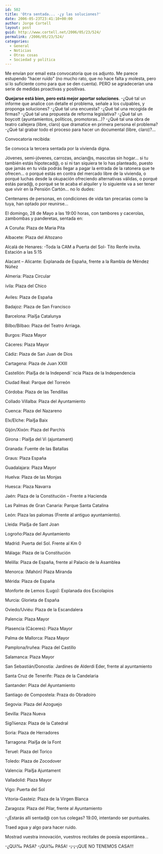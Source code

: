 ```yaml
---
id: 502
title: 'Otra sentada... -¿y las soluciones?'
date: 2006-05-23T23:41:10+00:00
author: Jorge Cortell
layout: post
guid: http://www.cortell.net/2006/05/23/524/
permalink: /2006/05/23/524/
categories:
  - General
  - Noticias
  - Otras cosas
  - Sociedad y polí­tica
---
```

Me enví­an por email esta convocatoria que os adjunto. Me parece estupendo "hacer ruí­do" (no mucho rato, que no hace falta y molesta, pero sí­ lo suficiente como para que se den cuenta). PERO se agradecerí­an una serie de medidas proactivas y positivas.

**Quejarse está bien, pero está mejor aportar soluciones**. -¿Qué tal un informe que analice con detalle el problema, señale a los culpables, y proponga soluciones? -¿Qué tal una encuesta? -¿Qué tal una recogida de firmas? -¿Qué tal una propuesta de reforma legislativa? -¿Qué tal un boycott (ayuntamientos, polí­ticos, promotoras...)? -¿Qué tal una obra de teatro callejera (libre, claro) que dramatice en primera persona el problema? -¿Qué tal grabar todo el proceso para hacer un documental (libre, claro)?...

Convocatoria recibida:

Se convoca la tercera sentada por la vivienda digna.

Jóvenes, semi-jóvenes, carrozas, ancian@s, mascotas sin hogar... si tu también estás hipotecad@, o si ni tan siquiera te lo has planteado, puesto que jamás en tu vida podrás llegar a pagar la entrada de la ratonera que te ofrecen... o porqué estás en contra del mercado libre de la vivienda, o porqué luchas desde la okupación ofreciendo alternativas válidas, o porqué estás parad@, o porqué se te acaba el alquiler y lo siguiente va a ser tener que vivir en la Pensión Cartón... no lo dudes:

Centenares de personas, en condiciones de vida tan precarias como la tuya, han optado por reunirse...

El domingo, 28 de Mayo a las 19:00 horas, con tambores y cacerolas, zambombas y panderetas, sentada en:
  
A Coruña: Plaza de Maria Pita
  
Albacete: Plaza del Altozano
  
Alcalá de Henares: -Toda la CAM a Puerta del Sol- Tito Renfe invita. Estación a las 5:15
  
Alacant – Alicante: Explanada de España, frente a la Rambla de Méndez Núñez
  
Almeria: Plaza Circular
  
ívila: Plaza del Chico
  
Aviles: Plaza de España
  
Badajoz: Plaza de San Francisco
  
Barcelona: Plaí§a Catalunya
  
Bilbo/Bilbao: Plaza del Teatro Arriaga.
  
Burgos: Plaza Mayor
  
Cáceres: Plaza Mayor
  
Cádiz: Plaza de San Juan de Dios
  
Cartagena: Plaza de Juan XXIII
  
Castellón: Plaí§a de la Independí¨ncia Plaza de la Independencia
  
Ciudad Real: Parque del Torreón
  
Córdoba: Plaza de las Tendillas
  
Collado Villalba: Plaza del Ayuntamiento
  
Cuenca: Plaza del Nazareno
  
Elx/Elche: Plaí§a Baix
  
Gijón/Xixón: Plaza del Parchí­s
  
Girona : Plaí§a del Vi (ajuntament)
  
Granada: Fuente de las Batallas
  
Graus: Plaza España
  
Guadalajara: Plaza Mayor
  
Huelva: Plaza de las Monjas
  
Huesca: Plaza Navarra
  
Jaén: Plaza de la Constitución – Frente a Hacienda
  
Las Palmas de Gran Canaria: Parque Santa Catalina
  
León: Plaza las palomas (Frente al antiguo ayuntamiento).
  
Lleida: Plaí§a de Sant Joan
  
Logroño:Plaza del Ayuntamiento
  
Madrid: Puerta del Sol. Frente al Km 0
  
Málaga: Plaza de la Constitución
  
Melilla: Plaza de España, frente al Palacio de la Asamblea
  
Menorca: (Mahón) Plaza Miranda
  
Mérida: Plaza de España
  
Monforte de Lemos (Lugo): Explanada dos Escolapios
  
Murcia: Glorieta de España
  
Oviedo/Uviéu: Plaza de la Escandalera
  
Palencia: Plaza Mayor
  
Plasencia (Cáceres): Plaza Mayor
  
Palma de Mallorca: Plaza Mayor
  
Pamplona/Iruñea: Plaza del Castillo
  
Salamanca: Plaza Mayor
  
San Sebastián/Donostia: Jardines de Alderdi Eder, frente al ayuntamiento
  
Santa Cruz de Tenerife: Plaza de la Candelaria
  
Santander: Plaza del Ayuntamiento
  
Santiago de Compostela: Praza do Obradoiro
  
Segovia: Plaza del Azoguejo
  
Sevilla: Plaza Nueva
  
Sigí¼enza: Plaza de la Catedral
  
Soria: Plaza de Herradores
  
Tarragona: Plaí§a de la Font
  
Teruel: Plaza del Torico
  
Toledo: Plaza de Zocodover
  
Valencia: Plaí§a Ajuntament
  
Valladolid: Plaza Mayor
  
Vigo: Puerta del Sol
  
Vitoria-Gasteiz: Plaza de la Virgen Blanca
  
Zaragoza: Plaza del Pilar, frente al Ayuntamiento
  
-¿Estarás allí­ sentad@ con tus colegas? 19.00, intentando ser puntuales.

Traed agua y algo para hacer ruido.

Mostrad vuestra innovación, vuestros recitales de poesí­a espontánea...

-¿QUí‰ PASA? -¡QUí‰ PASA! -¡-¡-¡QUE NO TENEMOS CASA!!!